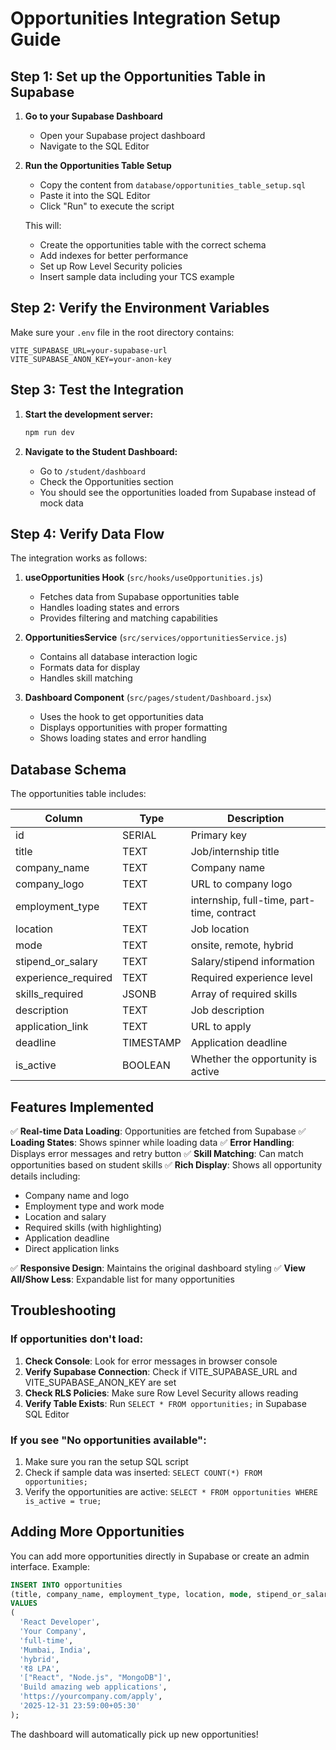 # Opportunities Integration Setup Guide

## Step 1: Set up the Opportunities Table in Supabase

1. **Go to your Supabase Dashboard**
   - Open your Supabase project dashboard
   - Navigate to the SQL Editor

2. **Run the Opportunities Table Setup**
   - Copy the content from `database/opportunities_table_setup.sql`
   - Paste it into the SQL Editor
   - Click "Run" to execute the script

   This will:
   - Create the opportunities table with the correct schema
   - Add indexes for better performance
   - Set up Row Level Security policies
   - Insert sample data including your TCS example

## Step 2: Verify the Environment Variables

Make sure your `.env` file in the root directory contains:

```env
VITE_SUPABASE_URL=your-supabase-url
VITE_SUPABASE_ANON_KEY=your-anon-key
```

## Step 3: Test the Integration

1. **Start the development server:**
   ```bash
   npm run dev
   ```

2. **Navigate to the Student Dashboard:**
   - Go to `/student/dashboard`
   - Check the Opportunities section
   - You should see the opportunities loaded from Supabase instead of mock data

## Step 4: Verify Data Flow

The integration works as follows:

1. **useOpportunities Hook** (`src/hooks/useOpportunities.js`)
   - Fetches data from Supabase opportunities table
   - Handles loading states and errors
   - Provides filtering and matching capabilities

2. **OpportunitiesService** (`src/services/opportunitiesService.js`)
   - Contains all database interaction logic
   - Formats data for display
   - Handles skill matching

3. **Dashboard Component** (`src/pages/student/Dashboard.jsx`)
   - Uses the hook to get opportunities data
   - Displays opportunities with proper formatting
   - Shows loading states and error handling

## Database Schema

The opportunities table includes:

| Column | Type | Description |
|--------|------|-------------|
| id | SERIAL | Primary key |
| title | TEXT | Job/internship title |
| company_name | TEXT | Company name |
| company_logo | TEXT | URL to company logo |
| employment_type | TEXT | internship, full-time, part-time, contract |
| location | TEXT | Job location |
| mode | TEXT | onsite, remote, hybrid |
| stipend_or_salary | TEXT | Salary/stipend information |
| experience_required | TEXT | Required experience level |
| skills_required | JSONB | Array of required skills |
| description | TEXT | Job description |
| application_link | TEXT | URL to apply |
| deadline | TIMESTAMP | Application deadline |
| is_active | BOOLEAN | Whether the opportunity is active |

## Features Implemented

✅ **Real-time Data Loading**: Opportunities are fetched from Supabase
✅ **Loading States**: Shows spinner while loading data
✅ **Error Handling**: Displays error messages and retry button
✅ **Skill Matching**: Can match opportunities based on student skills
✅ **Rich Display**: Shows all opportunity details including:
   - Company name and logo
   - Employment type and work mode
   - Location and salary
   - Required skills (with highlighting)
   - Application deadline
   - Direct application links

✅ **Responsive Design**: Maintains the original dashboard styling
✅ **View All/Show Less**: Expandable list for many opportunities

## Troubleshooting

### If opportunities don't load:

1. **Check Console**: Look for error messages in browser console
2. **Verify Supabase Connection**: Check if VITE_SUPABASE_URL and VITE_SUPABASE_ANON_KEY are set
3. **Check RLS Policies**: Make sure Row Level Security allows reading
4. **Verify Table Exists**: Run `SELECT * FROM opportunities;` in Supabase SQL Editor

### If you see "No opportunities available":

1. Make sure you ran the setup SQL script
2. Check if sample data was inserted: `SELECT COUNT(*) FROM opportunities;`
3. Verify the opportunities are active: `SELECT * FROM opportunities WHERE is_active = true;`

## Adding More Opportunities

You can add more opportunities directly in Supabase or create an admin interface. Example:

```sql
INSERT INTO opportunities 
(title, company_name, employment_type, location, mode, stipend_or_salary, skills_required, description, application_link, deadline)
VALUES 
(
  'React Developer',
  'Your Company',
  'full-time',
  'Mumbai, India',
  'hybrid',
  '₹8 LPA',
  '["React", "Node.js", "MongoDB"]',
  'Build amazing web applications',
  'https://yourcompany.com/apply',
  '2025-12-31 23:59:00+05:30'
);
```

The dashboard will automatically pick up new opportunities!